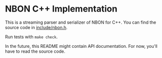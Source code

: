 # NBON C++ Implementation

This is a streaming parser and serializer of NBON for C++.
You can find the source code in [include/nbon.h](include/nbon.h).

Run tests with `make check`.

In the future, this README might contain API documentation.
For now, you'll have to read the source code.
